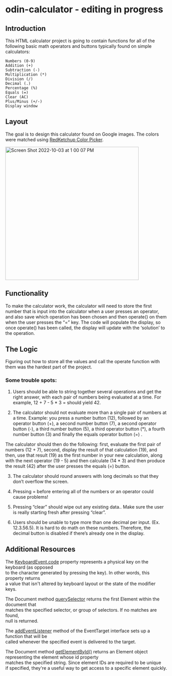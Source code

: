 # odin-calculator - editing in progress

## Introduction

This HTML calculator project is going to contain functions for all of the following basic math operators and buttons typically found on simple calculators:

    Numbers (0-9)
    Addition (+)
    Subtraction (-)
    Multiplication (*)
    Division (/)
    Decimal (.)
    Percentage (%)
    Equals (=)
    Clear (AC)
    Plus/Minus (+/-)
    Display window

## Layout

The goal is to design this calculator found on Google images. The colors were matched using [RedKetchup Color Picker](https://redketchup.io/color-picker).

<img width="415" alt="Screen Shot 2022-10-03 at 1 00 07 PM" src="https://user-images.githubusercontent.com/61169982/193636711-5ed0e16f-3f43-46ae-85da-84155d913a57.png">

## Functionality

To make the calculator work, the calculator will need to store the first number that is input into the calculator when a user presses an operator, and also save which operation has been chosen and then operate() on them when the user presses the “=” key. The code will populate the display, so once operate() has been called, the display will update with the ‘solution’ to the operation.

## The Logic

Figuring out how to store all the values and call the operate function with them was the hardest part of the project.

### Some trouble spots:

1. Users should be able to string together several operations and get the
   right answer, with each pair of numbers being evaluated at a time. For example,
   12 + 7 - 5 \* 3 = should yield 42.

2. The calculator should not evaluate more than a single pair of numbers
   at a time. Example: you press a number button (12), followed by an operator
   button (+), a second number button (7), a second operator button (-), a third
   number button (5), a third operator button (\*), a fourth number button (3) and
   finally the equals operator button (=) .

The calculator should then do the following: first, evaluate the first pair of
numbers (12 + 7), second, display the result of that calculation (19), and then,
use that result (19) as the first number in your new calculation, along with the
next operator (19 - 5) and then calculate (14 \* 3) and then produce the result (42)
after the user presses the equals (=) button.

3. The calculator should round answers with long decimals so that they don’t overflow
   the screen.

4. Pressing = before entering all of the numbers or an operator could cause problems!

5. Pressing “clear” should wipe out any existing data.. Make sure the user is really
   starting fresh after pressing “clear”.

6. Users should be unable to type more than one decimal per input. (Ex. 12.3.56.5).
   It is hard to do math on these numbers. Therefore, the decimal button is disabled if
   there’s already one in the display.

## Additional Resources

The [KeyboardEvent.code](https://developer.mozilla.org/en-US/docs/Web/API/KeyboardEvent/code) property represents a physical key on the keyboard (as opposed  
to the character generated by pressing the key). In other words, this property returns  
a value that isn't altered by keyboard layout or the state of the modifier keys.

The Document method [querySelector](https://developer.mozilla.org/en-US/docs/Web/API/Document/querySelector) returns the first Element within the document that  
matches the specified selector, or group of selectors. If no matches are found,  
null is returned.

The [addEventListener](https://developer.mozilla.org/en-US/docs/Web/API/EventTarget/addEventListener) method of the EventTarget interface sets up a function that will be  
called whenever the specified event is delivered to the target.

The Document method [getElementById()](https://developer.mozilla.org/en-US/docs/Web/API/Document/getElementById) returns an Element object representing the element whose id property  
matches the specified string. Since element IDs are required to be unique  
if specified, they're a useful way to get access to a specific element quickly.
